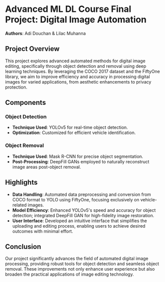 # **Advanced ML DL Course Final Project: Digital Image Automation**
**Authors**: Adi Douchan & Lilac Muhanna

## **Project Overview**
This project explores advanced automated methods for digital image editing, specifically through object detection and removal using deep learning techniques. By leveraging the COCO 2017 dataset and the FiftyOne library, we aim to improve efficiency and accuracy in processing digital images for varied applications, from aesthetic enhancements to privacy protection.

## **Components**
### **Object Detection**
- **Technique Used**: YOLOv5 for real-time object detection.
- **Optimization**: Customized for efficient vehicle identification.

### **Object Removal**
- **Technique Used**: Mask R-CNN for precise object segmentation.
- **Post-Processing**: DeepFill GANs employed to naturally reconstruct image areas post-object removal.

## **Highlights**
- **Data Handling**: Automated data preprocessing and conversion from COCO format to YOLO using FiftyOne, focusing exclusively on vehicle-related images.
- **Model Efficiency**: Enhanced YOLOv5's speed and accuracy for object detection; integrated DeepFill GAN for high-fidelity image restoration.
- **User Interface**: Developed an intuitive interface that simplifies the uploading and editing process, enabling users to achieve desired outcomes with minimal effort.

## **Conclusion**
Our project significantly advances the field of automated digital image processing, providing robust tools for object detection and seamless object removal. These improvements not only enhance user experience but also broaden the practical applications of image editing technology.




